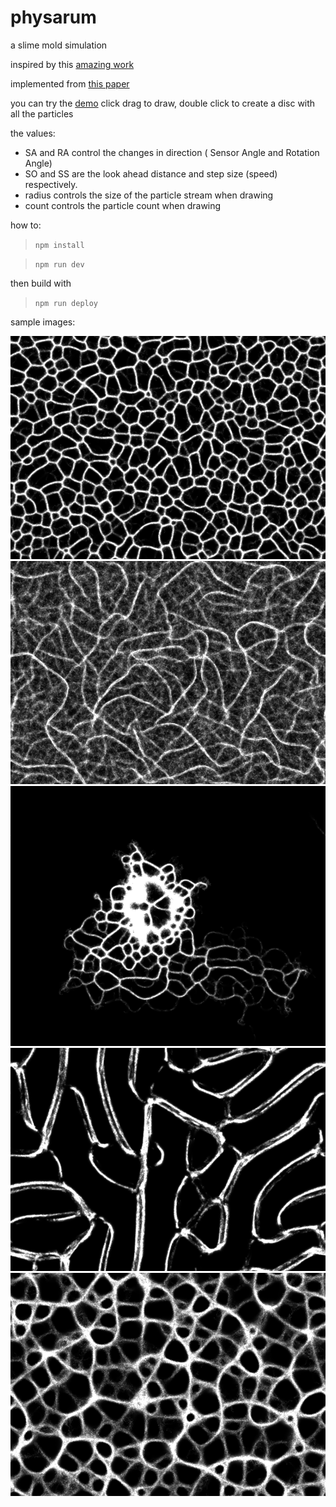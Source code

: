# physarum
a slime mold simulation 


inspired by this [amazing work ](https://www.sagejenson.com/physarum)

implemented from [this paper](http://eprints.uwe.ac.uk/15260/1/artl.2010.16.2.pdf)

you can try the [demo](
https://www.barradeau.com/2019/1103/)
click drag to draw, double click to create a disc with all the particles

the values:
- SA and RA control the changes in direction ( Sensor Angle and Rotation Angle)
- SO and SS are the look ahead distance and step size (speed) respectively.
- radius controls the size of the particle stream when drawing 
- count controls the particle count when drawing 

how to:

> `npm install`

> `npm run dev`

then build with 
> `npm run deploy`

sample images:

![img0](img/img0.png)
![img1](img/img1.png)
![img2](img/img2.png)
![img3](img/img3.png)
![img4](img/img4.png)
